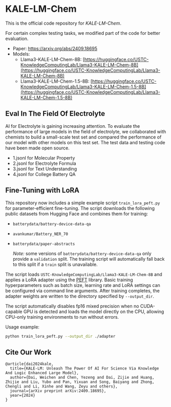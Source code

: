 # KALE-LM-Chem

This is the official code repository for *KALE-LM-Chem*.

For certain complex testing tasks, we modified part of the code for better evaluation.

- Paper: https://arxiv.org/abs/2409.18695
- Models:
  - Llama3-KALE-LM-Chem-8B: [https://huggingface.co/USTC-KnowledgeComputingLab/Llama3-KALE-LM-Chem-8B](https://huggingface.co/USTC-KnowledgeComputingLab/Llama3-KALE-LM-Chem-8B)
  - Llama3-KALE-LM-Chem-1.5-8B: [https://huggingface.co/USTC-KnowledgeComputingLab/Llama3-KALE-LM-Chem-1.5-8B](https://huggingface.co/USTC-KnowledgeComputingLab/Llama3-KALE-LM-Chem-1.5-8B)

## Eval In The Field Of Electrolyte

AI for Electrolyte is gaining increasing attention. 
To evaluate the performance of large models in the field of electrolyte, we collaborated with chemists to build a small-scale test set and compared the performance of our model with other models on this test set. 
The test data and testing code have been made open source.
- 1.jsonl for Molecular Property
- 2.jsonl for Electrolyte Formula
- 3.jsonl for Text Understanding
- 4.jsonl for College Battery QA

## Fine-Tuning with LoRA

This repository now includes a simple example script `train_lora_peft.py` for
parameter-efficient fine-tuning. The script downloads the following public
datasets from Hugging Face and combines them for training:

- `batterydata/battery-device-data-qa`
- `avankumar/Battery_NER_70`
- `batterydata/paper-abstracts`

  *Note:* some versions of `batterydata/battery-device-data-qa` only provide a
  `validation` split. The training script will automatically fall back to this
  split if a `train` split is unavailable.

The script loads `USTC-KnowledgeComputingLab/Llama3-KALE-LM-Chem-8B` and applies a LoRA
adapter using the [PEFT](https://github.com/huggingface/peft) library. Basic
training hyperparameters such as batch size, learning rate and LoRA settings can
be configured via command line arguments. After training completes, the adapter
weights are written to the directory specified by `--output_dir`.

The script automatically disables fp16 mixed precision when no CUDA-capable GPU
is detected and loads the model directly on the CPU, allowing CPU-only training
environments to run without errors.

Usage example:

```bash
python train_lora_peft.py --output_dir ./adapter
```

## Cite Our Work

```text
@article{dai2024kale,
  title={KALE-LM: Unleash The Power Of AI For Science Via Knowledge And Logic Enhanced Large Model},
  author={Dai, Weichen and Chen, Yezeng and Dai, Zijie and Huang, Zhijie and Liu, Yubo and Pan, Yixuan and Song, Baiyang and Zhong, Chengli and Li, Xinhe and Wang, Zeyu and others},
  journal={arXiv preprint arXiv:2409.18695},
  year={2024}
}
```
